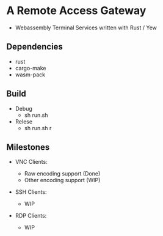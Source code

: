 # A Remote Access Gateway
* Webassembly Terminal Services written with Rust / Yew

## Dependencies

* rust
* cargo-make
* wasm-pack

## Build

* Debug
    - sh run.sh
* Relese
    - sh run.sh r

## Milestones

* VNC Clients:
    - Raw encoding support (Done)
    - Other encoding support (WIP)

* SSH Clients:
    - WIP

* RDP Clients:
    - WIP

